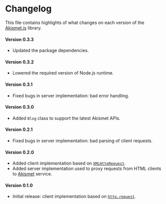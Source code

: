 # Changelog
This file contains highlights of what changes on each version of the [Akismet.js](https://www.npmjs.org/package/akismet-js) library.

#### Version 0.3.3
- Updated the package dependencies.

#### Version 0.3.2
- Lowered the required version of Node.js runtime.

#### Version 0.3.1
- Fixed bugs in server implementation: bad error handling.

#### Version 0.3.0
- Added `Blog` class to support the latest Akismet APIs.

#### Version 0.2.1
- Fixed bugs in server implementation: bad parsing of client requests.

#### Version 0.2.0
- Added client implementation based on [`XMLHttpRequest`](https://developer.mozilla.org/en-US/docs/Web/API/XMLHttpRequest).
- Added server implementation used to proxy requests from HTML clients to [Akismet](https://akismet.com) service.

#### Version 0.1.0
- Initial release: client implementation based on [`http.request`](http://nodejs.org/api/http.html#http_http_request_options_callback).
